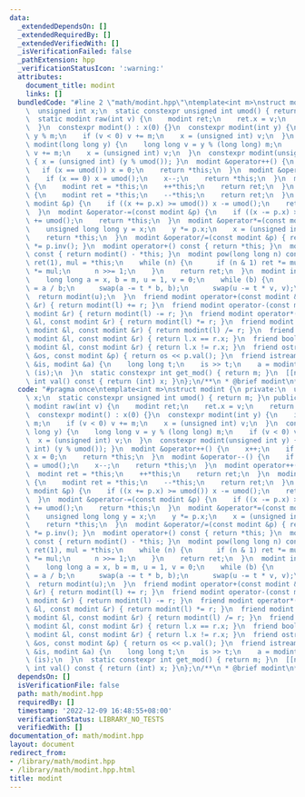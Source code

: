 ```yaml
---
data:
  _extendedDependsOn: []
  _extendedRequiredBy: []
  _extendedVerifiedWith: []
  _isVerificationFailed: false
  _pathExtension: hpp
  _verificationStatusIcon: ':warning:'
  attributes:
    document_title: modint
    links: []
  bundledCode: "#line 2 \"math/modint.hpp\"\ntemplate<int m>\nstruct modint {\n private:\n\
    \  unsigned int x;\n  static constexpr unsigned int umod() { return m; }\n public:\n\
    \  static modint raw(int v) {\n    modint ret;\n    ret.x = v;\n    return ret;\n\
    \  }\n  constexpr modint() : x(0) {}\n  constexpr modint(int y) {\n    int v =\
    \ y % m;\n    if (v < 0) v += m;\n    x = (unsigned int) v;\n  }\n  constexpr\
    \ modint(long long y) {\n    long long v = y % (long long) m;\n    if (v < 0)\
    \ v += m;\n    x = (unsigned int) v;\n  }\n  constexpr modint(unsigned int y)\
    \ { x = (unsigned int) (y % umod()); }\n  modint &operator++() {\n    x++;\n \
    \   if (x == umod()) x = 0;\n    return *this;\n  }\n  modint &operator--() {\n\
    \    if (x == 0) x = umod();\n    x--;\n    return *this;\n  }\n  modint operator++(int)\
    \ {\n    modint ret = *this;\n    ++*this;\n    return ret;\n  }\n  modint operator--(int)\
    \ {\n    modint ret = *this;\n    --*this;\n    return ret;\n  }\n  modint &operator+=(const\
    \ modint &p) {\n    if ((x += p.x) >= umod()) x -= umod();\n    return *this;\n\
    \  }\n  modint &operator-=(const modint &p) {\n    if ((x -= p.x) >= umod()) x\
    \ += umod();\n    return *this;\n  }\n  modint &operator*=(const modint &p) {\n\
    \    unsigned long long y = x;\n    y *= p.x;\n    x = (unsigned int) (y % umod());\n\
    \    return *this;\n  }\n  modint &operator/=(const modint &p) { return *this\
    \ *= p.inv(); }\n  modint operator+() const { return *this; }\n  modint operator-()\
    \ const { return modint() - *this; }\n  modint pow(long long n) const {\n    modint\
    \ ret(1), mul = *this;\n    while (n) {\n      if (n & 1) ret *= mul;\n      mul\
    \ *= mul;\n      n >>= 1;\n    }\n    return ret;\n  }\n  modint inv() const {\n\
    \    long long a = x, b = m, u = 1, v = 0;\n    while (b) {\n      long long t\
    \ = a / b;\n      swap(a -= t * b, b);\n      swap(u -= t * v, v);\n    }\n  \
    \  return modint(u);\n  }\n  friend modint operator+(const modint &l, const modint\
    \ &r) { return modint(l) += r; }\n  friend modint operator-(const modint &l, const\
    \ modint &r) { return modint(l) -= r; }\n  friend modint operator*(const modint\
    \ &l, const modint &r) { return modint(l) *= r; }\n  friend modint operator/(const\
    \ modint &l, const modint &r) { return modint(l) /= r; }\n  friend bool operator==(const\
    \ modint &l, const modint &r) { return l.x == r.x; }\n  friend bool operator!=(const\
    \ modint &l, const modint &r) { return l.x != r.x; }\n  friend ostream &operator<<(ostream\
    \ &os, const modint &p) { return os << p.val(); }\n  friend istream &operator>>(istream\
    \ &is, modint &a) {\n    long long t;\n    is >> t;\n    a = modint(t);\n    return\
    \ (is);\n  }\n  static constexpr int get_mod() { return m; }\n  [[nodiscard]]\
    \ int val() const { return (int) x; }\n};\n/**\n * @brief modint\n*/\n"
  code: "#pragma once\ntemplate<int m>\nstruct modint {\n private:\n  unsigned int\
    \ x;\n  static constexpr unsigned int umod() { return m; }\n public:\n  static\
    \ modint raw(int v) {\n    modint ret;\n    ret.x = v;\n    return ret;\n  }\n\
    \  constexpr modint() : x(0) {}\n  constexpr modint(int y) {\n    int v = y %\
    \ m;\n    if (v < 0) v += m;\n    x = (unsigned int) v;\n  }\n  constexpr modint(long\
    \ long y) {\n    long long v = y % (long long) m;\n    if (v < 0) v += m;\n  \
    \  x = (unsigned int) v;\n  }\n  constexpr modint(unsigned int y) { x = (unsigned\
    \ int) (y % umod()); }\n  modint &operator++() {\n    x++;\n    if (x == umod())\
    \ x = 0;\n    return *this;\n  }\n  modint &operator--() {\n    if (x == 0) x\
    \ = umod();\n    x--;\n    return *this;\n  }\n  modint operator++(int) {\n  \
    \  modint ret = *this;\n    ++*this;\n    return ret;\n  }\n  modint operator--(int)\
    \ {\n    modint ret = *this;\n    --*this;\n    return ret;\n  }\n  modint &operator+=(const\
    \ modint &p) {\n    if ((x += p.x) >= umod()) x -= umod();\n    return *this;\n\
    \  }\n  modint &operator-=(const modint &p) {\n    if ((x -= p.x) >= umod()) x\
    \ += umod();\n    return *this;\n  }\n  modint &operator*=(const modint &p) {\n\
    \    unsigned long long y = x;\n    y *= p.x;\n    x = (unsigned int) (y % umod());\n\
    \    return *this;\n  }\n  modint &operator/=(const modint &p) { return *this\
    \ *= p.inv(); }\n  modint operator+() const { return *this; }\n  modint operator-()\
    \ const { return modint() - *this; }\n  modint pow(long long n) const {\n    modint\
    \ ret(1), mul = *this;\n    while (n) {\n      if (n & 1) ret *= mul;\n      mul\
    \ *= mul;\n      n >>= 1;\n    }\n    return ret;\n  }\n  modint inv() const {\n\
    \    long long a = x, b = m, u = 1, v = 0;\n    while (b) {\n      long long t\
    \ = a / b;\n      swap(a -= t * b, b);\n      swap(u -= t * v, v);\n    }\n  \
    \  return modint(u);\n  }\n  friend modint operator+(const modint &l, const modint\
    \ &r) { return modint(l) += r; }\n  friend modint operator-(const modint &l, const\
    \ modint &r) { return modint(l) -= r; }\n  friend modint operator*(const modint\
    \ &l, const modint &r) { return modint(l) *= r; }\n  friend modint operator/(const\
    \ modint &l, const modint &r) { return modint(l) /= r; }\n  friend bool operator==(const\
    \ modint &l, const modint &r) { return l.x == r.x; }\n  friend bool operator!=(const\
    \ modint &l, const modint &r) { return l.x != r.x; }\n  friend ostream &operator<<(ostream\
    \ &os, const modint &p) { return os << p.val(); }\n  friend istream &operator>>(istream\
    \ &is, modint &a) {\n    long long t;\n    is >> t;\n    a = modint(t);\n    return\
    \ (is);\n  }\n  static constexpr int get_mod() { return m; }\n  [[nodiscard]]\
    \ int val() const { return (int) x; }\n};\n/**\n * @brief modint\n*/"
  dependsOn: []
  isVerificationFile: false
  path: math/modint.hpp
  requiredBy: []
  timestamp: '2022-12-09 16:48:55+08:00'
  verificationStatus: LIBRARY_NO_TESTS
  verifiedWith: []
documentation_of: math/modint.hpp
layout: document
redirect_from:
- /library/math/modint.hpp
- /library/math/modint.hpp.html
title: modint
---
```

